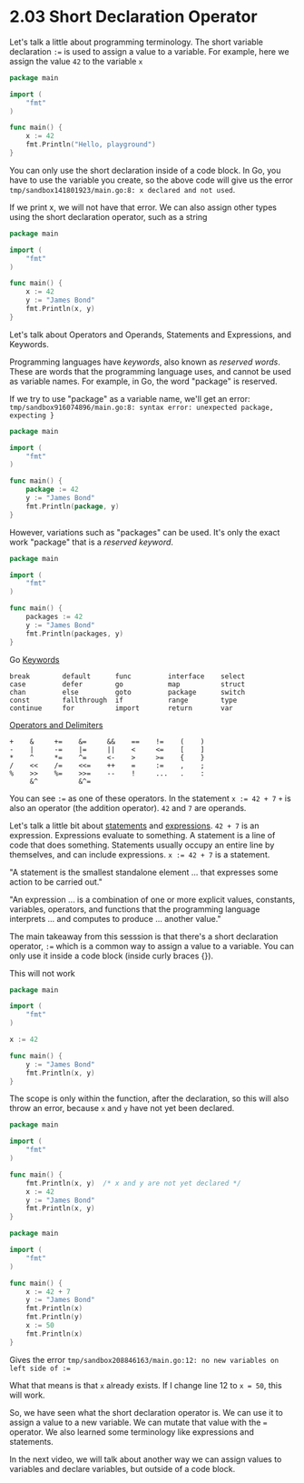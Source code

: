 # 2.03 Short Declaration Operator

Let's talk a little about programming terminology. The short variable declaration `:=` is used to assign a value to a variable. For example, here we assign the value `42` to the variable `x`

```go
package main

import (
	"fmt"
)

func main() {
	x := 42
	fmt.Println("Hello, playground")
}
```

You can only use the short declaration inside of a code block. In Go, you have to use the variable you create, so the above code will give us the error `tmp/sandbox141801923/main.go:8: x declared and not used`.  
  
If we print x, we will not have that error. We can also assign other types using the short declaration operator, such as a string

```go
package main

import (
	"fmt"
)

func main() {
	x := 42
	y := "James Bond"
	fmt.Println(x, y)
}
```

Let's talk about Operators and Operands, Statements and Expressions, and Keywords.  
  
Programming languages have _keywords_, also known as _reserved words_. These are words that the programming language uses, and cannot be used as variable names. For example, in Go, the word "package" is reserved.  
  
If we try to use "package" as a variable name, we'll get an error: `tmp/sandbox916074896/main.go:8: syntax error: unexpected package, expecting }`
```go
package main

import (
	"fmt"
)

func main() {
	package := 42
	y := "James Bond"
	fmt.Println(package, y)
}
```
However, variations such as "packages" can be used. It's only the exact work "package" that is a _reserved keyword_.
```go
package main

import (
	"fmt"
)

func main() {
	packages := 42
	y := "James Bond"
	fmt.Println(packages, y)
}
```

Go [Keywords](https://golang.org/ref/spec#Keywords)  
```
break        default      func         interface    select
case         defer        go           map          struct
chan         else         goto         package      switch
const        fallthrough  if           range        type
continue     for          import       return       var
```
  
[Operators and Delimiters](https://golang.org/ref/spec#Operators_and_Delimiters)  
```
+    &     +=    &=     &&    ==    !=    (    )
-    |     -=    |=     ||    <     <=    [    ]
*    ^     *=    ^=     <-    >     >=    {    }
/    <<    /=    <<=    ++    =     :=    ,    ;
%    >>    %=    >>=    --    !     ...   .    :
     &^          &^=
```

You can see `:=` as one of these operators. In the statement `x := 42 + 7` `+` is also an operator (the addition operator). `42` and `7` are operands.  
  
Let's talk a little bit about [statements](https://en.wikipedia.org/wiki/Statement_(computer_science)) and [expressions](https://en.wikipedia.org/wiki/Expression_(computer_science)). `42 + 7` is an expression. Expressions evaluate to something. A statement is a line of code that does something. Statements usually occupy an entire line by themselves, and can include expressions. `x := 42 + 7` is a statement.  
  
"A statement is the smallest standalone element ... that expresses some action to be carried out."  
  
"An expression ... is a combination of one or more explicit values, constants, variables, operators, and functions that the programming language interprets ... and computes to produce ... another value."  
  
The main takeaway from this sesssion is that there's a short declaration operator, `:=` which is a common way to assign a value to a variable. You can only use it inside a code block (inside curly braces {}).  
  
This will not work
```go
package main

import (
	"fmt"
)

x := 42

func main() {
	y := "James Bond"
	fmt.Println(x, y)
}
```
The scope is only within the function, after the declaration, so this will also throw an error, because `x` and `y` have not yet been declared.  

```go
package main

import (
	"fmt"
)

func main() {
	fmt.Println(x, y)  /* x and y are not yet declared */
	x := 42
	y := "James Bond"
	fmt.Println(x, y)
}
```

```go
package main

import (
	"fmt"
)

func main() {
	x := 42 + 7
	y := "James Bond"
	fmt.Println(x)
	fmt.Println(y)
	x := 50
	fmt.Println(x)
}
```
Gives the error `tmp/sandbox208846163/main.go:12: no new variables on left side of :=`  
  
What that means is that `x` already exists. If I change line 12 to `x = 50`, this will work.  
  
So, we have seen what the short declaration operator is. We can use it to assign a value to a new variable. We can mutate that value with the `=` operator. We also learned some terminology like expressions and statements.  

In the next video, we will talk about another way we can assign values to variables and declare variables, but outside of a code block.  
  
